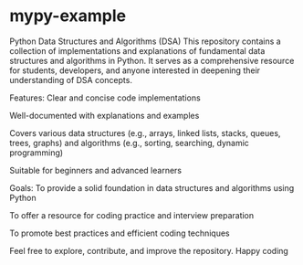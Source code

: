 # mypy-example
Python Data Structures and Algorithms (DSA)
This repository contains a collection of implementations and explanations of fundamental data structures and algorithms in Python. It serves as a comprehensive resource for students, developers, and anyone interested in deepening their understanding of DSA concepts.

Features:
Clear and concise code implementations

Well-documented with explanations and examples

Covers various data structures (e.g., arrays, linked lists, stacks, queues, trees, graphs) and algorithms (e.g., sorting, searching, dynamic programming)

Suitable for beginners and advanced learners

Goals:
To provide a solid foundation in data structures and algorithms using Python

To offer a resource for coding practice and interview preparation

To promote best practices and efficient coding techniques

Feel free to explore, contribute, and improve the repository. Happy coding
